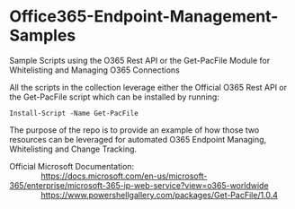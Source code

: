 # Office365-Endpoint-Management-Samples
Sample Scripts using the O365 Rest API or the Get-PacFile Module for Whitelisting and Managing O365 Connections

All the scripts in the collection leverage either the Official O365 Rest API or the Get-PacFile script which can be installed by running:
```
Install-Script -Name Get-PacFile 
```

The purpose of the repo is to provide an example of how those two resources can be leveraged for automated O365 Endpoint Managing, Whitelisting and Change Tracking.

Official Microsoft Documentation:\
&emsp;&emsp;&emsp;&emsp;https://docs.microsoft.com/en-us/microsoft-365/enterprise/microsoft-365-ip-web-service?view=o365-worldwide \
&emsp;&emsp;&emsp;&emsp;https://www.powershellgallery.com/packages/Get-PacFile/1.0.4
